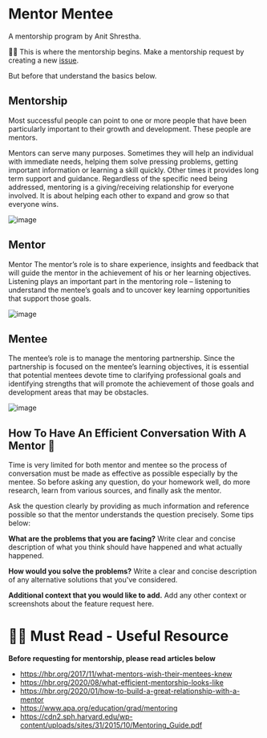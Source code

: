 # Mentor Mentee
A mentorship program by Anit Shrestha.

🙋‍♀️ This is where the mentorship begins.
Make a mentorship request by creating a new [issue](https://github.com/MentorMentee/mentorship/issues).

But before that understand the basics below. 

## Mentorship
Most successful people can point to one or more people that have been particularly important to their growth and development. These people are mentors.

Mentors can serve many purposes. Sometimes they will help an individual with immediate needs, helping them solve pressing problems, getting important information or learning a skill quickly. Other times it provides long term support and guidance. Regardless of the specific need being addressed, mentoring is a giving/receiving relationship for everyone involved. It is about helping each other to expand and grow so that everyone wins.

![image](https://user-images.githubusercontent.com/414141/123508691-a4982080-d690-11eb-9e98-0a8960f13060.png)

## Mentor 
Mentor The mentor’s role is to share experience, insights and feedback that will guide the mentor in the achievement of his or her learning objectives. Listening plays an important part in the mentoring role – listening to understand the mentee’s goals and to uncover key learning opportunities that support those goals.

![image](https://user-images.githubusercontent.com/414141/131355206-865dbb7a-1eff-4216-886c-6534310f8b8b.png)

## Mentee 
The mentee’s role is to manage the mentoring partnership. Since the partnership is focused on the mentee’s learning objectives, it is essential that potential mentees devote time to clarifying professional goals and identifying strengths that will promote the achievement of those goals and development areas that may be obstacles.

![image](https://user-images.githubusercontent.com/414141/121238072-6c829680-c8b7-11eb-881b-f8b8aaf35290.png)

## How To Have An Efficient Conversation With A Mentor 🧙
Time is very limited for both mentor and mentee so the process of conversation must be made as effective as possible especially by the mentee. So before asking any question, do your homework well, do more research, learn from various sources, and finally ask the mentor. 

Ask the question clearly by providing as much information and reference possible so that the mentor understands the question precisely. Some tips below:

**What are the problems that you are facing?**
Write clear and concise description of what you think should have happened and what actually happened.

**How would you solve the problems?**
Write a clear and concise description of any alternative solutions that you've considered.

**Additional context that you would like to add.**
Add any other context or screenshots about the feature request here.

# 👩‍💻 Must Read - Useful Resource
**Before requesting for mentorship, please read articles below**
- https://hbr.org/2017/11/what-mentors-wish-their-mentees-knew
- https://hbr.org/2020/08/what-efficient-mentorship-looks-like
- https://hbr.org/2020/01/how-to-build-a-great-relationship-with-a-mentor
- https://www.apa.org/education/grad/mentoring
- https://cdn2.sph.harvard.edu/wp-content/uploads/sites/31/2015/10/Mentoring_Guide.pdf



